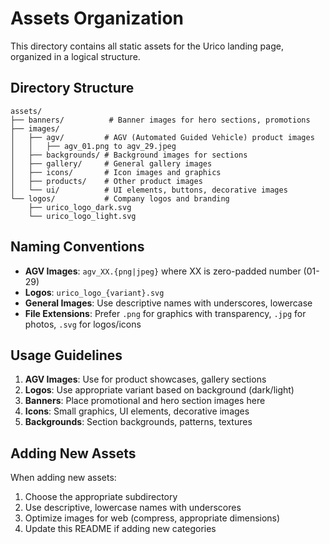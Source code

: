 # Assets Organization

This directory contains all static assets for the Urico landing page, organized in a logical structure.

## Directory Structure

```
assets/
├── banners/          # Banner images for hero sections, promotions
├── images/
│   ├── agv/         # AGV (Automated Guided Vehicle) product images
│   │   ├── agv_01.png to agv_29.jpeg
│   ├── backgrounds/ # Background images for sections
│   ├── gallery/     # General gallery images
│   ├── icons/       # Icon images and graphics
│   ├── products/    # Other product images
│   └── ui/          # UI elements, buttons, decorative images
└── logos/           # Company logos and branding
    ├── urico_logo_dark.svg
    └── urico_logo_light.svg
```

## Naming Conventions

- **AGV Images**: `agv_XX.{png|jpeg}` where XX is zero-padded number (01-29)
- **Logos**: `urico_logo_{variant}.svg`
- **General Images**: Use descriptive names with underscores, lowercase
- **File Extensions**: Prefer `.png` for graphics with transparency, `.jpg` for photos, `.svg` for logos/icons

## Usage Guidelines

1. **AGV Images**: Use for product showcases, gallery sections
2. **Logos**: Use appropriate variant based on background (dark/light)
3. **Banners**: Place promotional and hero section images here
4. **Icons**: Small graphics, UI elements, decorative images
5. **Backgrounds**: Section backgrounds, patterns, textures

## Adding New Assets

When adding new assets:

1. Choose the appropriate subdirectory
2. Use descriptive, lowercase names with underscores
3. Optimize images for web (compress, appropriate dimensions)
4. Update this README if adding new categories
